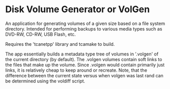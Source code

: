 Disk Volume Generator or VolGen
===============================

  An application for generating volumes of a given size based on a file system directory.
Intended for performing backups to various media types such as DVD-RW, CD-RW, USB Flash, etc.

  Requires the 'tcanetpp' library and tcamake to build.


 The app essentially builds a metadata type tree of volumes in '.volgen' of the current directory (by default). The .volgen volumes contain soft links to the files that make up the volume. Since .volgen would contain primarily just links, it is relatively cheap to keep around or recreate. Note, that the difference between the current state versus when volgen was last rand can be determined using the voldiff script.



